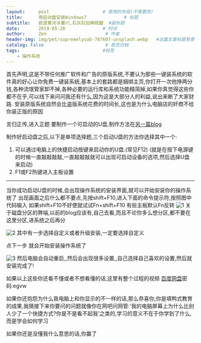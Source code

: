 ```yaml
---
layout:     post                    # 使用的布局(不需要改)
title:      用启动盘安装Windows7              # 标题
subtitle:   欲渡黄河冰塞川,石灰石加稀硫酸  #副标题
date:       2019-05-20              # 时间
author:     Zen                      # 作者
header-img: img/pet/supremelysab-787607-unsplash.webp   #这篇文章标题背景图片
catalog: False                       # 是否归档
tags:                               #标签
    - 操作系统
---
```

首先声明,这是不带任何推广软件和广告的原版系统,不要认为那些一键装系统的软件真的好心让你免费一键装系统,基本上的套路都是捆绑主页,你打开一次他挣两分钱,各种流氓管家卸不掉,各种必要的运行库和系统功能精简掉,如果你真觉得这些你都不在乎,可以线下来问问我还有什么,因为这是大部分人的利益,说出来断了大家财路.
安装原版系统自然会比盗版系统花费的时间长,这也是为什么电脑店的奸商不给你装正版的原因

言归正传,进入正题
要制作一个可启动的U盘,制作方法在[另一篇blog](https://zhangyiming748.github.io/2019/05/16/make_a_bootable_usb_disk/)

制作好启动盘之后,以下是单项选择题,三个启动U盘的方法你选择其中一个:
1. 可以通过电脑上的快捷启动按键来启动你的U盘.(常见F12)
(就是在按下电源键的时候一直敲敲敲敲,一直敲敲敲就可以出现可启动设备的选项,然后选择U盘来启动)
2. F1或F2热键进入主板设置

----
当你成功启动U盘的时候,会出现操作系统的安装界面,就可以开始安装你的操作系统了
出现画面之后什么都不要点,先按shift+F10,进入下面的命令提示符,按照图中代码输入
如果shift+F10不好使就试试Fn+shift+F10 有些主板默认Fn反转
![1](https://raw.githubusercontent.com/zhangyiming748/zhangyiming748.github.io/master/img/installWindows7/1.webp)
关于磁盘分区的弊端,以前的blog应该有,自己去看,而且不论你多么想分区,都不要在这里分区,进系统之后再分

![2](https://raw.githubusercontent.com/zhangyiming748/zhangyiming748.github.io/master/img/installWindows7/2.webp)
其中有一步选择自定义或者升级安装,一定要选择自定义

点下一步
就会开始安装操作系统了

![3](https://raw.githubusercontent.com/zhangyiming748/zhangyiming748.github.io/master/img/installWindows7/3.webp)
然后电脑会自动重启,,然后会出现很多设置,,自己选择自己喜欢的设置,然后就安装完成了!

如果以上这些你还看不懂或者不想看懂的话,这里有整个过程的视频
[百度网盘](https://pan.baidu.com/s/1dFyGabv)密码:egvw

如果你还抱怨为什么我电脑上和你显示的不一样的话,那么恭喜你,你是填鸭式教育的成果,我猜接下来你要问的问题就像你在网吧问网管:'我的电脑屏幕上为什么比别人少了一个快捷方式?你是不是看不起我'之类的,学习的意义不在于你学到了什么,而是学会如何学习

如果你还是没懂我什么意思的话,你赢了
